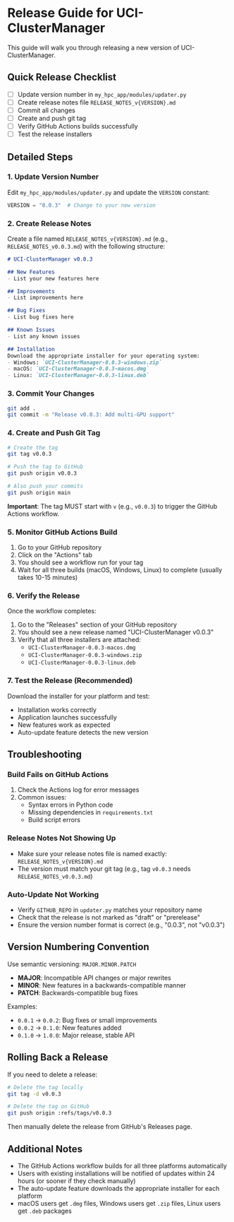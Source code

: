# Release Guide for UCI-ClusterManager

This guide will walk you through releasing a new version of UCI-ClusterManager.

## Quick Release Checklist

- [ ] Update version number in `my_hpc_app/modules/updater.py`
- [ ] Create release notes file `RELEASE_NOTES_v{VERSION}.md`
- [ ] Commit all changes
- [ ] Create and push git tag
- [ ] Verify GitHub Actions builds successfully
- [ ] Test the release installers

## Detailed Steps

### 1. Update Version Number

Edit `my_hpc_app/modules/updater.py` and update the `VERSION` constant:

```python
VERSION = "0.0.3"  # Change to your new version
```

### 2. Create Release Notes

Create a file named `RELEASE_NOTES_v{VERSION}.md` (e.g., `RELEASE_NOTES_v0.0.3.md`) with the following structure:

```markdown
# UCI-ClusterManager v0.0.3

## New Features
- List your new features here

## Improvements
- List improvements here

## Bug Fixes
- List bug fixes here

## Known Issues
- List any known issues

## Installation
Download the appropriate installer for your operating system:
- Windows: `UCI-ClusterManager-0.0.3-windows.zip`
- macOS: `UCI-ClusterManager-0.0.3-macos.dmg`
- Linux: `UCI-ClusterManager-0.0.3-linux.deb`
```

### 3. Commit Your Changes

```bash
git add .
git commit -m "Release v0.0.3: Add multi-GPU support"
```

### 4. Create and Push Git Tag

```bash
# Create the tag
git tag v0.0.3

# Push the tag to GitHub
git push origin v0.0.3

# Also push your commits
git push origin main
```

**Important**: The tag MUST start with `v` (e.g., `v0.0.3`) to trigger the GitHub Actions workflow.

### 5. Monitor GitHub Actions Build

1. Go to your GitHub repository
2. Click on the "Actions" tab
3. You should see a workflow run for your tag
4. Wait for all three builds (macOS, Windows, Linux) to complete (usually takes 10-15 minutes)

### 6. Verify the Release

Once the workflow completes:

1. Go to the "Releases" section of your GitHub repository
2. You should see a new release named "UCI-ClusterManager v0.0.3"
3. Verify that all three installers are attached:
   - `UCI-ClusterManager-0.0.3-macos.dmg`
   - `UCI-ClusterManager-0.0.3-windows.zip`
   - `UCI-ClusterManager-0.0.3-linux.deb`

### 7. Test the Release (Recommended)

Download the installer for your platform and test:
- Installation works correctly
- Application launches successfully
- New features work as expected
- Auto-update feature detects the new version

## Troubleshooting

### Build Fails on GitHub Actions

1. Check the Actions log for error messages
2. Common issues:
   - Syntax errors in Python code
   - Missing dependencies in `requirements.txt`
   - Build script errors

### Release Notes Not Showing Up

- Make sure your release notes file is named exactly: `RELEASE_NOTES_v{VERSION}.md`
- The version must match your git tag (e.g., tag `v0.0.3` needs `RELEASE_NOTES_v0.0.3.md`)

### Auto-Update Not Working

- Verify `GITHUB_REPO` in `updater.py` matches your repository name
- Check that the release is not marked as "draft" or "prerelease"
- Ensure the version number format is correct (e.g., "0.0.3", not "v0.0.3")

## Version Numbering Convention

Use semantic versioning: `MAJOR.MINOR.PATCH`

- **MAJOR**: Incompatible API changes or major rewrites
- **MINOR**: New features in a backwards-compatible manner
- **PATCH**: Backwards-compatible bug fixes

Examples:
- `0.0.1` → `0.0.2`: Bug fixes or small improvements
- `0.0.2` → `0.1.0`: New features added
- `0.1.0` → `1.0.0`: Major release, stable API

## Rolling Back a Release

If you need to delete a release:

```bash
# Delete the tag locally
git tag -d v0.0.3

# Delete the tag on GitHub
git push origin :refs/tags/v0.0.3
```

Then manually delete the release from GitHub's Releases page.

## Additional Notes

- The GitHub Actions workflow builds for all three platforms automatically
- Users with existing installations will be notified of updates within 24 hours (or sooner if they check manually)
- The auto-update feature downloads the appropriate installer for each platform
- macOS users get `.dmg` files, Windows users get `.zip` files, Linux users get `.deb` packages
